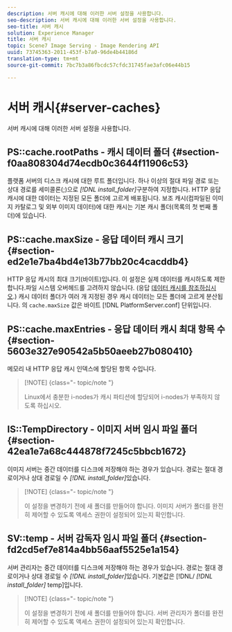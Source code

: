 ```yaml
---
description: 서버 캐시에 대해 이러한 서버 설정을 사용합니다.
seo-description: 서버 캐시에 대해 이러한 서버 설정을 사용합니다.
seo-title: 서버 캐시
solution: Experience Manager
title: 서버 캐시
topic: Scene7 Image Serving - Image Rendering API
uuid: 73745363-2011-453f-b7a0-96de4b44186d
translation-type: tm+mt
source-git-commit: 7bc7b3a86fbcdc57cfdc31745fae3afc06e44b15

---
```



# 서버 캐시{#server-caches}

서버 캐시에 대해 이러한 서버 설정을 사용합니다.

## PS::cache.rootPaths - 캐시 데이터 폴더 {#section-f0aa808304d74ecdb0c3644f11906c53}

플랫폼 서버의 디스크 캐시에 대한 루트 폴더입니다. 하나 이상의 절대 파일 경로 또는 상대 경로를 세미콜론(;)으로 *[!DNL install_folder]*&#x200B;구분하여 지정합니다. HTTP 응답 캐시에 대한 데이터는 지정된 모든 폴더에 고르게 배포됩니다. 보조 캐시(컴파일된 이미지 카탈로그 및 외부 이미지 데이터)에 대한 캐시는 기본 캐시 폴더(목록의 첫 번째 폴더)에 있습니다.

## PS::cache.maxSize - 응답 데이터 캐시 크기 {#section-ed2e1e7ba4bd4e13b77bb20c4cacddb4}

HTTP 응답 캐시의 최대 크기(바이트)입니다. 이 설정은 실제 데이터를 캐시하도록 제한합니다.파일 시스템 오버헤드를 고려하지 않습니다. (응답 [데이터 캐시를 참조하십시오](../../../../is-api/image-serving-api-ref/c-configuration-and-administration/c-data-caches/c-response-data-cache.md#concept-81ea996c242441f2a69f7e9d9b3a29ca).) 캐시 데이터 폴더가 여러 개 지정된 경우 캐시 데이터는 모든 폴더에 고르게 분산됩니다. 의 `cache.maxSize` 값은 바이트 [!DNL PlatformServer.conf] 단위입니다.

## PS::cache.maxEntries - 응답 데이터 캐시 최대 항목 수 {#section-5603e327e90542a5b50aeeb27b080410}

메모리 내 HTTP 응답 캐시 인덱스에 할당된 항목 수입니다.

>[!NOTE] {class=&quot;- topic/note &quot;}
>
>Linux에서 충분한 i-nodes가 캐시 파티션에 할당되어 i-nodes가 부족하지 않도록 하십시오.

## IS::TempDirectory - 이미지 서버 임시 파일 폴더 {#section-42ea1e7a68c444878f7245c5bbcb1672}

이미지 서버는 중간 데이터를 디스크에 저장해야 하는 경우가 있습니다. 경로는 절대 경로이거나 상대 경로일 수 *[!DNL install_folder]*&#x200B;있습니다.

>[!NOTE] {class=&quot;- topic/note &quot;}
>
>이 설정을 변경하기 전에 새 폴더를 만들어야 합니다. 이미지 서버가 폴더를 완전히 제어할 수 있도록 액세스 권한이 설정되어 있는지 확인합니다.

## SV::temp - 서버 감독자 임시 파일 폴더 {#section-fd2cd5ef7e814a4bb56aaf5525e1a154}

서버 관리자는 중간 데이터를 디스크에 저장해야 하는 경우가 있습니다. 경로는 절대 경로이거나 상대 경로일 수 *[!DNL install_folder]*&#x200B;있습니다. 기본값은 [!DNL/ *[!DNL install_folder]* temp]입니다.

>[!NOTE] {class=&quot;- topic/note &quot;}
>
>이 설정을 변경하기 전에 새 폴더를 만들어야 합니다. 서버 관리자가 폴더를 완전히 제어할 수 있도록 액세스 권한이 설정되어 있는지 확인합니다.

